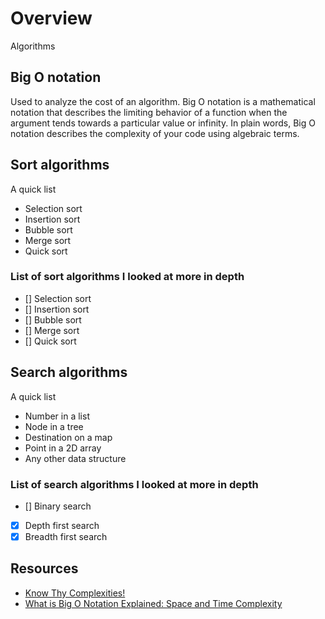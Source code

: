 ﻿# Overview

Algorithms

## Big O notation

Used to analyze the cost of an algorithm. Big O notation is a mathematical notation that describes the limiting behavior of a function when the argument tends towards a particular value or infinity. 
In plain words, Big O notation describes the complexity of your code using algebraic terms.

## Sort algorithms

A quick list

- Selection sort
- Insertion sort
- Bubble sort
- Merge sort
- Quick sort

### List of sort algorithms I looked at more in depth

- [] Selection sort
- [] Insertion sort
- [] Bubble sort
- [] Merge sort
- [] Quick sort

## Search algorithms

A quick list

- Number in a list
- Node in a tree
- Destination on a map
- Point in a 2D array
- Any other data structure

### List of search algorithms I looked at more in depth

- [] Binary search
- [x] Depth first search
- [x] Breadth first search

## Resources

- [Know Thy Complexities!](https://www.bigocheatsheet.com/)
- [What is Big O Notation Explained: Space and Time Complexity](https://www.freecodecamp.org/news/big-o-notation-why-it-matters-and-why-it-doesnt-1674cfa8a23c/)
